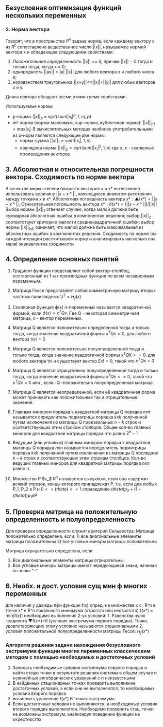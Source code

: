 ## Безусловная оптимизация функций нескольких переменных

### 2. Норма вектора
Говорят, что в пространстве $R^n$ задана норма, если каждому вектору x из $R^n$ сопоставлено вещественное число ||x||, называемое нормой вектора x и обладающее следующими свойствами:
1. _Положительная определенность_ ||x|| >= 0, причем ||x|| = 0 тогда и только тогда, когда x = 0;
2. _однородность_ ||ax|| = |a| ||x|| для любого вектора x и любого числа a;
3. _неравенством_ треугольника ||x+y||<=||x||+||y|| для любых векторов x и y.

Длина вектора обладает всеми этими тремя свойствами.

Используемые нормы:
* p-нормы $||x||_p$ = $sqrt(sum(|x_i|^p, 1 ,n), p)$
* inf-норма (норма-максимум, sup-норма, кубическая норма):
	$||x||_{inf}$ = $max|x_i|$
	В вычислительных методах наиболее употребительными из p-норм являются следующие две нормы:
	* норма-сумма $||x||_1 = sum(|x_i|, 1, n)$
	* евклидова норма $||x||_2 = sqrt(sum(|x_i|^2, 1, n)$
	где x, x - скалярные произведения векторов

## 3. Абсолютная и относительная погрешности вектора. Сходимость по норме вектора
В качестве меры  степени близости векторов x и x* естественно использовать величину $||x-x*||$, являющуюся аналогом расстояния между точками x и x*.
Абсолютная погрешность вектора $x*: ▲(x*) = ||x-x*||$,
Относительная погрешность вектора $x*: б(x*) = (||x-x*||) / ||x||$
Выбор нормы $||x||_1$ отвечает случаю, когда малой должна быть суммарная абсолютная ошибка в компонентах решения;
выбор $||x||_2$ соответствует критерию малости среднеквадратичной ошибки;
выбор нормы $||x||_{inf}$, означает, что малой должна быть максимальная из абсолютных ошибок в компонентах решения.
Сходимость по норме (на каждой итерации рассчитываем норму и анализировать насколько она мала) эквивалентна сходимости

## 4. Определение основных понятий
1. Градиент функции представляет собой вектор-столбец, составленный из 1-ых производных функции по всем независимым переменным.
2. Матрица Гессе представляет собой симметричную матрицу вторых частных производных
\\/$^2 = H_f(x)$ 

3. Скалярная функция ф(x) n-переменных называется квадратичной формой, если $ф(x) = x^TQx$, Где Q - некоторая симметричная матрица, x - вектор переменных.
4. Матрица Q является положительно определенной тогда и только тогда, когда значение квадратичной формы $x^TQx>0$, для любого вектора Ɐ$x!=0$ 
5. Матрица Q является положительно полуопределенной тогда и только тогда, когда значение квадратичной формы $x^TQX>=0$, для любого вектора Ɐ$x$ и существует вектор $Ex!=0$, такой что $x^TQx = 0$
6. Матрица Q является отрицательно полуопределенной тогда и только тогда, когда значение квадратичной формы $x^TQx<=0$, такой что $x^TQx = 0$ или , если -Q -положительно полуопределенная матрица
7. Матрица Q является неопределенной, если её квадратичная форма может принимать как положительные так и отрицательные значения.
8. Главным минором порядка k квадратной матрицы Q порядка $nxn$ называется определитель подматрицы порядка $kxk$ полученной путем исключения из матрицы Q произвольных $n-k$ строк и соответствующих этим строкам столбцов. Общее кол-во главных миноров для квадратной матрицы порядка что равно $2^n-1$
9. Ведущим (или угловым) главным минором порядка k квадратной матрицы Q порядка $n$x$n$ называется определитель подматрицы порядка $k$x$k$ полученной путем исключения из матрицы Q последних $n-k$ строк и соответствующих этим строкам столбцов. Кол-во ведущих главных миноров для квадратной матрицы порядка $nxn$ равно n.
10. Множество P $c_$  $R^n$ называется выпуклым, если оно содержит всякий отрезок, концы которого принадлежат P. т.е. если для любых P_1, P_2 e P и $0<=(theta)<=1$ справедливо $(theta)p_2+(1-(theta))p_1 e P$
## 5. Проверка матрица на положительную определенность и полуопределенность
Для проверки определенности служит критерий Сильвестра:
	Матрица положительно определена, если:
	1) все диагональные элементы матрицы положительны
	2) все угловые миноры матрицы положительны

Матрица отрицательно определена, если:
1) Все диагональные элементы матрицы отрицательны;
2) Все угловые миноры матрицы имеют чередующиеся знаки, начиная со знака "-".

## 6. Необх. и дост. условия сущ мин ф многих переменных

для наличия у дважды лфи функции f(x) опред. на множестве x c_ R^n в точке x* e R^n локального минимума (строгого или нестрогого) f(x*) = min(f(x)) необходимо выполнения 2-ух условий:
	1. Равенства нулю градиента ▼f(x*)=0 (условие экстремума первого порядка). Точки, удовлетворяющие этому условию называются стационарными 
	2. условия положительной полуопределенности матрицы Гессе: $H_f(x*)$
### Алгоритм решения задачи нахождения безусловного экстремума функции многих переменных классическим методом с помощью необходимых и достаточных условий
1. Записать необходимые суловия экстремума первого порядка и найти стацю точки в результате решения системы в общем случае n нелинейных алгебраических уравнений с n неизвестными
2. В найденных стационарных точках проверить выполнение достаточных условий, а если они не выполняются, то необходимых условий второго порядка
3. вычислить уравнение f(x*) В точках экстремума
4. Если достаточные условия не выполняются, а необходимые условия второго порядка выполняются. Необходимо проверить стац. точки на возможны экстремум, анализируя поведение функции на окрестностях